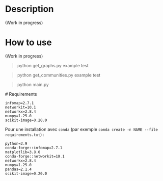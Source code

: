 # Description

(Work in progress)

# How to use

(Work in progress)

> python get_graphs.py example test

> python get_communities.py example test

> python main.py

# Requirements

```
infomap=2.7.1
networkit=10.1
networkx=2.8.4
numpy=1.25.0
scikit-image=0.20.0
```
Pour une installation avec `conda` (par exemple `conda create -n NAME --file requirements.txt`) :

```
python=3.9
conda-forge::infomap=2.7.1
matplotlib=3.8.0 
conda-forge::networkit=10.1
networkx=2.8.4
numpy=1.25.0
pandas=2.1.4
scikit-image=0.20.0
```
